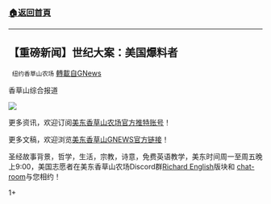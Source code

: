 ###  [:house:返回首頁](https://github.com/ourhimalayas/txt)
---

## 【重磅新闻】世纪大案：美国爆料者
` 纽约香草山农场` [轉載自GNews](https://gnews.org/zh-hans/512168/)

香草山综合报道

![]()![](https://gnews-media-offload.s3.amazonaws.com/wp-content/uploads/2020/10/01003406/WhatsApp-Image-2020-11-01-at-11.33.40.jpeg)





更多资讯，欢迎订阅[美东香草山农场官方推特账号](https://twitter.com/HimalayanyM)！

更多文稿，欢迎浏览[美东香草山GNEWS官方链接](https://gnews.org/zh-hans/author/changdao/)！

圣经故事背景，哲学，生活，宗教，诗意，免费英语教学，美东时间周一至周五晚上9:00，美国志愿者在美东香草山农场Discord群[Richard English](https://discord.gg/NVAqpNj)版块和 [chat-room](https://discord.gg/NVAqpNj)与您相约！

1+
